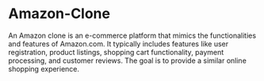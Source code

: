 # Amazon-Clone
An Amazon clone is an e-commerce platform that mimics the functionalities and features of Amazon.com. It typically includes features like user registration, product listings, shopping cart functionality, payment processing, and customer reviews. The goal is to provide a similar online shopping experience.
